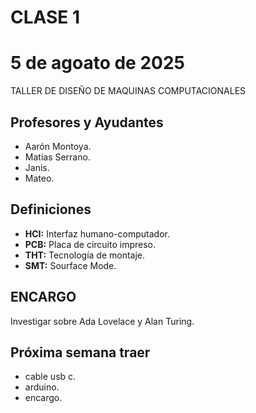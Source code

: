 # CLASE 1

# 5 de agoato de 2025

TALLER DE DISEÑO DE MAQUINAS COMPUTACIONALES

## Profesores y Ayudantes

- Aarón Montoya.
- Matías Serrano.
- Janis.
- Mateo.

## Definiciones

- **HCI:** Interfaz humano-computador.
- **PCB:** Placa de circuito impreso.
- **THT:** Tecnología de montaje.
- **SMT:** Sourface Mode.

## ENCARGO

Investigar sobre Ada Lovelace y Alan Turing.

## Próxima semana traer

- cable usb c.
- arduino.
- encargo.

